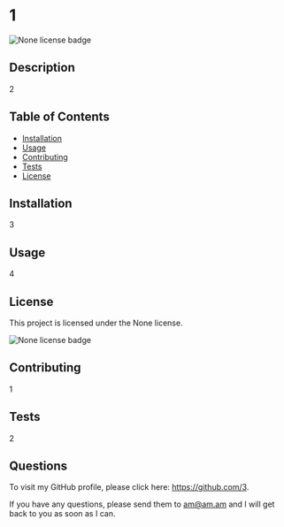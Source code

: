 
# 1

![None license badge](https://img.shields.io/badge/license-None-brightgreen)

## Description

2

## Table of Contents

- [Installation](#installation)
- [Usage](#usage)
- [Contributing](#contributing)
- [Tests](#tests)
- [License](#license)

## Installation

3

## Usage

4

## License

This project is licensed under the None license.

![None license badge](https://img.shields.io/badge/license-None-brightgreen)

## Contributing

1

## Tests

2

## Questions

To visit my GitHub profile, please click here: https://github.com/3.

If you have any questions, please send them to am@am.am and I will get back to you as soon as I can.
